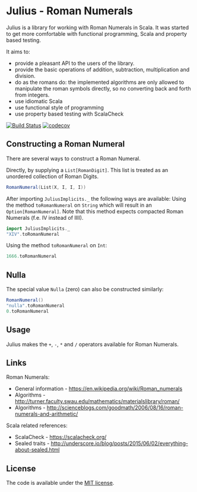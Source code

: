 Julius - Roman Numerals
=======================

Julius is a library for working with Roman Numerals in Scala.
It was started to get more comfortable with functional programming, Scala and property based testing.

It aims to:
- provide a pleasant API to the users of the library.
- provide the basic operations of addition, subtraction, multiplication and division.
- do as the romans do: the implemented algorithms are only allowed to manipulate the roman symbols directly, so no converting back and forth from integers.
- use idiomatic Scala
- use functional style of programming
- use property based testing with ScalaCheck

[![Build Status](https://travis-ci.org/Philippus/julius.svg?branch=master)](https://travis-ci.org/Philippus/julius)
[![codecov](https://codecov.io/gh/Philippus/julius/branch/master/graph/badge.svg)](https://codecov.io/gh/Philippus/julius)

## Constructing a Roman Numeral
There are several ways to construct a Roman Numeral.

Directly, by supplying a `List[RomanDigit]`. This list is treated as an unordered collection of Roman Digits.

```scala
RomanNumeral(List(X, I, I, I))
```

After importing `JuliusImplicits._` the following ways are available:
Using the method `toRomanNumeral` on `String` which will result in an `Option[RomanNumeral]`.
Note that this method expects compacted Roman Numerals (f.e. IV instead of IIII).

```scala
import JuliusImplicits._
"XIV".toRomanNumeral
```

Using the method `toRomanNumeral` on `Int`:

```scala
1666.toRomanNumeral
```

## Nulla
The special value `Nulla` (zero) can also be constructed similarly:

```scala
RomanNumeral()
"nulla".toRomanNumeral
0.toRomanNumeral
```

## Usage
Julius makes the `+`, `-`, `*` and `/` operators available for Roman Numerals.

## Links
Roman Numerals:
- General information - https://en.wikipedia.org/wiki/Roman_numerals
- Algorithms - http://turner.faculty.swau.edu/mathematics/materialslibrary/roman/
- Algorithms - http://scienceblogs.com/goodmath/2006/08/16/roman-numerals-and-arithmetic/

Scala related references:
- ScalaCheck - https://scalacheck.org/
- Sealed traits - http://underscore.io/blog/posts/2015/06/02/everything-about-sealed.html

## License
The code is available under the [MIT license](LICENSE.md).
